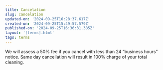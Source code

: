 ```yaml
---
title: Cancelation
slug: cancelation
updated-on: '2024-09-25T16:28:37.617Z'
created-on: '2024-09-25T15:49:57.579Z'
published-on: '2024-09-25T16:36:31.385Z'
layout: '[terms].html'
tags: terms
---
```


We will assess a 50% fee if you cancel with less than 24 “business hours” notice. Same day cancellation will result in 100% charge of your total cleaning.

